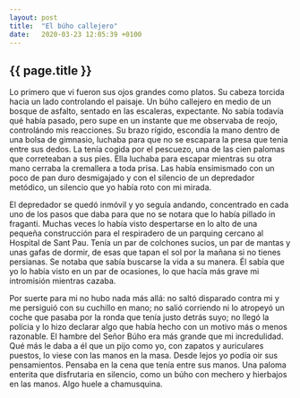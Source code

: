```yaml
---
layout: post
title:  "El búho callejero"
date:   2020-03-23 12:05:39 +0100
---
```


<h2>{{ page.title }}</h2>

Lo primero que vi fueron sus ojos grandes como platos. Su cabeza torcida hacia un lado controlando el paisaje. Un búho callejero en medio de un bosque de asfalto, sentado en las escaleras, expectante. No sabía todavía qué había pasado, pero supe en un instante  que me observaba de reojo, controlándo mis reacciones. Su brazo rígido, escondía la mano dentro de una bolsa de gimnasio,  luchaba para que no se escapara la presa que tenia entre sus dedos. La tenía cogida por el pescuezo, una de las cien palomas que correteaban a sus pies. Ella luchaba para escapar mientras su otra mano cerraba la cremallera a toda prisa. Las había ensimismado con un poco de pan duro desmigajado y con el silencio de un depredador metódico, un silencio que yo había roto con mi mirada. 

El depredador se quedó inmóvil y yo seguía andando, concentrado en cada uno de los pasos que daba para que no se notara que lo había pillado in fraganti. Muchas veces lo había visto despertarse en lo alto de una pequeña construcción para el respiradero de un parquing cercano al Hospital de Sant Pau. Tenía un par de colchones sucios, un par de mantas y unas gafas de dormir, de esas que tapan el sol por la mañana si no tienes persianas. Se notaba que sabía buscarse la vida a su manera. Él sabía que yo lo había visto en un par de ocasiones, lo que hacía más grave mi intromisión mientras cazaba. 

Por suerte para mi no hubo nada más allá: no saltó disparado contra mi y me persiguió con su cuchillo en mano; no salió corriendo ni lo atropeyó un coche que pasaba por la ronda que tenía justo detrás suyo; no llegó la polícia y lo hizo declarar algo que había hecho con un motivo más o menos razonable. El hambre del Señor Búho era más grande que mi incredulidad. Qué más le daba a él que un pijo como yo, con zapatos y auriculares puestos, lo viese con las manos en la masa. Desde lejos yo podía oir sus pensamientos. Pensaba en la cena que tenía entre sus manos. Una paloma enterita que disfrutaria en silencio, como un búho con mechero y hierbajos en las manos. Algo huele a chamusquina.
